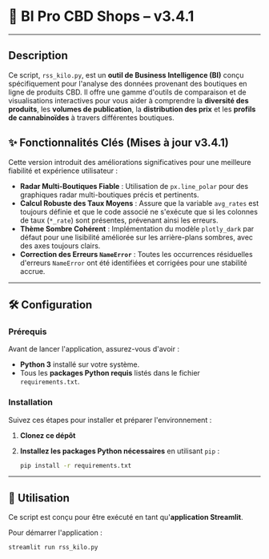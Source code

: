# 🌿 BI Pro CBD Shops – v3.4.1

---

## Description

Ce script, `rss_kilo.py`, est un **outil de Business Intelligence (BI)** conçu spécifiquement pour l'analyse des données provenant des boutiques en ligne de produits CBD. Il offre une gamme d'outils de comparaison et de visualisations interactives pour vous aider à comprendre la **diversité des produits**, les **volumes de publication**, la **distribution des prix** et les **profils de cannabinoïdes** à travers différentes boutiques.

## ✨ Fonctionnalités Clés (Mises à jour v3.4.1)

Cette version introduit des améliorations significatives pour une meilleure fiabilité et expérience utilisateur :

* **Radar Multi-Boutiques Fiable** : Utilisation de `px.line_polar` pour des graphiques radar multi-boutiques précis et pertinents.
* **Calcul Robuste des Taux Moyens** : Assure que la variable `avg_rates` est toujours définie et que le code associé ne s'exécute que si les colonnes de taux (`*_rate`) sont présentes, prévenant ainsi les erreurs.
* **Thème Sombre Cohérent** : Implémentation du modèle `plotly_dark` par défaut pour une lisibilité améliorée sur les arrière-plans sombres, avec des axes toujours clairs.
* **Correction des Erreurs `NameError`** : Toutes les occurrences résiduelles d'erreurs `NameError` ont été identifiées et corrigées pour une stabilité accrue.

---

## 🛠️ Configuration

### Prérequis

Avant de lancer l'application, assurez-vous d'avoir :

* **Python 3** installé sur votre système.
* Tous les **packages Python requis** listés dans le fichier `requirements.txt`.

### Installation

Suivez ces étapes pour installer et préparer l'environnement :

1.  **Clonez ce dépôt**
2.  **Installez les packages Python nécessaires** en utilisant `pip` :

    ```bash
    pip install -r requirements.txt
    ```

---

## 🚀 Utilisation

Ce script est conçu pour être exécuté en tant qu'**application Streamlit**.

Pour démarrer l'application :

```bash
streamlit run rss_kilo.py
```
